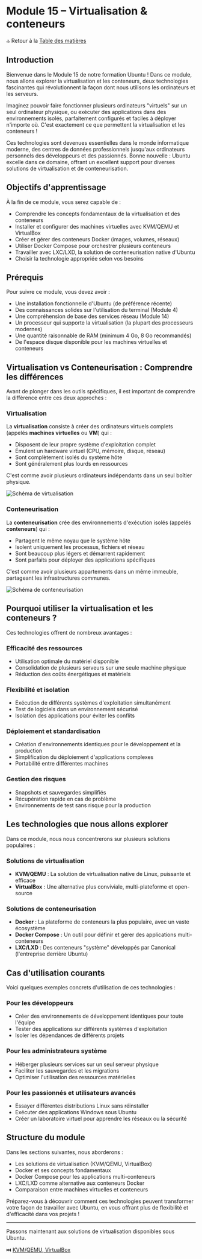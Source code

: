 # Module 15 – Virtualisation & conteneurs

🔝 Retour à la [Table des matières](/SOMMAIRE.md)

## Introduction

Bienvenue dans le Module 15 de notre formation Ubuntu ! Dans ce module, nous allons explorer la virtualisation et les conteneurs, deux technologies fascinantes qui révolutionnent la façon dont nous utilisons les ordinateurs et les serveurs.

Imaginez pouvoir faire fonctionner plusieurs ordinateurs "virtuels" sur un seul ordinateur physique, ou exécuter des applications dans des environnements isolés, parfaitement configurés et faciles à déployer n'importe où. C'est exactement ce que permettent la virtualisation et les conteneurs !

Ces technologies sont devenues essentielles dans le monde informatique moderne, des centres de données professionnels jusqu'aux ordinateurs personnels des développeurs et des passionnés. Bonne nouvelle : Ubuntu excelle dans ce domaine, offrant un excellent support pour diverses solutions de virtualisation et de conteneurisation.

## Objectifs d'apprentissage

À la fin de ce module, vous serez capable de :
- Comprendre les concepts fondamentaux de la virtualisation et des conteneurs
- Installer et configurer des machines virtuelles avec KVM/QEMU et VirtualBox
- Créer et gérer des conteneurs Docker (images, volumes, réseaux)
- Utiliser Docker Compose pour orchestrer plusieurs conteneurs
- Travailler avec LXC/LXD, la solution de conteneurisation native d'Ubuntu
- Choisir la technologie appropriée selon vos besoins

## Prérequis

Pour suivre ce module, vous devez avoir :
- Une installation fonctionnelle d'Ubuntu (de préférence récente)
- Des connaissances solides sur l'utilisation du terminal (Module 4)
- Une compréhension de base des services réseau (Module 14)
- Un processeur qui supporte la virtualisation (la plupart des processeurs modernes)
- Une quantité raisonnable de RAM (minimum 4 Go, 8 Go recommandés)
- De l'espace disque disponible pour les machines virtuelles et conteneurs

## Virtualisation vs Conteneurisation : Comprendre les différences

Avant de plonger dans les outils spécifiques, il est important de comprendre la différence entre ces deux approches :

### Virtualisation

La **virtualisation** consiste à créer des ordinateurs virtuels complets (appelés **machines virtuelles** ou **VM**) qui :
- Disposent de leur propre système d'exploitation complet
- Émulent un hardware virtuel (CPU, mémoire, disque, réseau)
- Sont complètement isolés du système hôte
- Sont généralement plus lourds en ressources

C'est comme avoir plusieurs ordinateurs indépendants dans un seul boîtier physique.

![Schéma de virtualisation](https://via.placeholder.com/550x200?text=Schéma+de+virtualisation)

### Conteneurisation

La **conteneurisation** crée des environnements d'exécution isolés (appelés **conteneurs**) qui :
- Partagent le même noyau que le système hôte
- Isolent uniquement les processus, fichiers et réseau
- Sont beaucoup plus légers et démarrent rapidement
- Sont parfaits pour déployer des applications spécifiques

C'est comme avoir plusieurs appartements dans un même immeuble, partageant les infrastructures communes.

![Schéma de conteneurisation](https://via.placeholder.com/550x200?text=Schéma+de+conteneurisation)

## Pourquoi utiliser la virtualisation et les conteneurs ?

Ces technologies offrent de nombreux avantages :

### Efficacité des ressources
- Utilisation optimale du matériel disponible
- Consolidation de plusieurs serveurs sur une seule machine physique
- Réduction des coûts énergétiques et matériels

### Flexibilité et isolation
- Exécution de différents systèmes d'exploitation simultanément
- Test de logiciels dans un environnement sécurisé
- Isolation des applications pour éviter les conflits

### Déploiement et standardisation
- Création d'environnements identiques pour le développement et la production
- Simplification du déploiement d'applications complexes
- Portabilité entre différentes machines

### Gestion des risques
- Snapshots et sauvegardes simplifiés
- Récupération rapide en cas de problème
- Environnements de test sans risque pour la production

## Les technologies que nous allons explorer

Dans ce module, nous nous concentrerons sur plusieurs solutions populaires :

### Solutions de virtualisation
- **KVM/QEMU** : La solution de virtualisation native de Linux, puissante et efficace
- **VirtualBox** : Une alternative plus conviviale, multi-plateforme et open-source

### Solutions de conteneurisation
- **Docker** : La plateforme de conteneurs la plus populaire, avec un vaste écosystème
- **Docker Compose** : Un outil pour définir et gérer des applications multi-conteneurs
- **LXC/LXD** : Des conteneurs "système" développés par Canonical (l'entreprise derrière Ubuntu)

## Cas d'utilisation courants

Voici quelques exemples concrets d'utilisation de ces technologies :

### Pour les développeurs
- Créer des environnements de développement identiques pour toute l'équipe
- Tester des applications sur différents systèmes d'exploitation
- Isoler les dépendances de différents projets

### Pour les administrateurs système
- Héberger plusieurs services sur un seul serveur physique
- Faciliter les sauvegardes et les migrations
- Optimiser l'utilisation des ressources matérielles

### Pour les passionnés et utilisateurs avancés
- Essayer différentes distributions Linux sans réinstaller
- Exécuter des applications Windows sous Ubuntu
- Créer un laboratoire virtuel pour apprendre les réseaux ou la sécurité

## Structure du module

Dans les sections suivantes, nous aborderons :
- Les solutions de virtualisation (KVM/QEMU, VirtualBox)
- Docker et ses concepts fondamentaux
- Docker Compose pour les applications multi-conteneurs
- LXC/LXD comme alternative aux conteneurs Docker
- Comparaison entre machines virtuelles et conteneurs

Préparez-vous à découvrir comment ces technologies peuvent transformer votre façon de travailler avec Ubuntu, en vous offrant plus de flexibilité et d'efficacité dans vos projets !

---

Passons maintenant aux solutions de virtualisation disponibles sous Ubuntu.

⏭️ [KVM/QEMU, VirtualBox](/05-serveurs-infrastructure/module-15-virtualisation-conteneurs/01-kvm-virtualbox.md)
